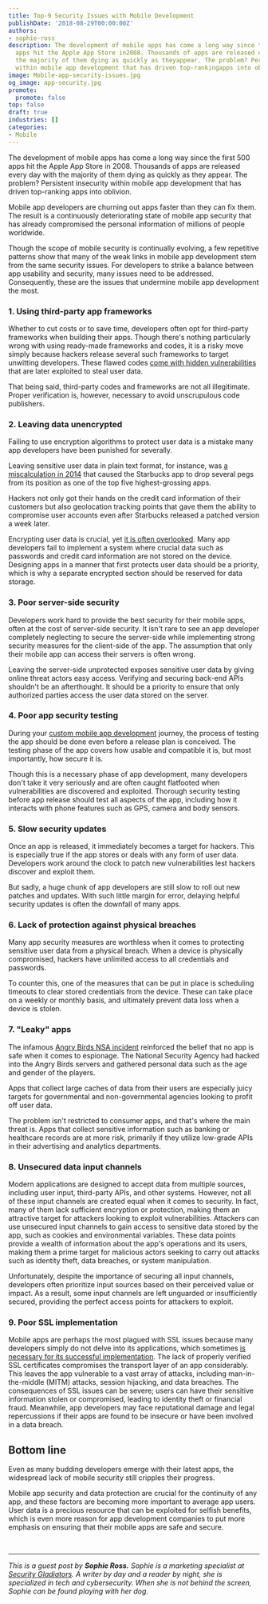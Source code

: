 ```yaml
---
title: Top-9 Security Issues with Mobile Development
publishDate: '2018-08-29T00:00:00Z'
authors:
- sophie-ross
description: The development of mobile apps has come a long way since the first 500
  apps hit the Apple App Store in2008. Thousands of apps are released every day with
  the majority of them dying as quickly as theyappear. The problem? Persistent insecurity
  within mobile app development that has driven top-rankingapps into oblivion.
image: Mobile-app-security-issues.jpg
og_image: app-security.jpg
promote:
  promote: false
top: false
draft: true
industries: []
categories:
- Mobile
---
```

The development of mobile apps has come a long way since the first 500 apps hit the Apple App Store in
2008. Thousands of apps are released every day with the majority of them dying as quickly as they
appear. The problem? Persistent insecurity within mobile app development that has driven top-ranking
apps into oblivion.

Mobile app developers are churning out apps faster than they can fix them. The result is a continuously
deteriorating state of mobile app security that has already compromised the personal information of
millions of people worldwide.

Though the scope of mobile security is continually evolving, a few repetitive patterns show that many of
the weak links in mobile app development stem from the same security issues. For developers to strike a
balance between app usability and security, many issues need to be addressed. Consequently, these are
the issues that undermine mobile app development the most.

### 1. Using third-party app frameworks

Whether to cut costs or to save time, developers often opt for third-party frameworks when building
their apps. Though there's nothing particularly wrong with using ready-made frameworks and codes, it
is a risky move simply because hackers release several such frameworks to target unwitting developers.
These flawed codes <a href="https://techbeacon.com/security/third-party-libraries-are-one-most-insecure-parts-application" target="_blank">come with hidden vulnerabilities</a> that are later exploited to steal user data.

That being said, third-party codes and frameworks are not all illegitimate. Proper verification is,
however, necessary to avoid unscrupulous code publishers.

### 2. Leaving data unencrypted

Failing to use encryption algorithms to protect user data is a mistake many app developers have been
punished for severally.

Leaving sensitive user data in plain text format, for instance, was <a href="https://www.computerworld.com/article/2487743/evan-schuman--starbucks-caught-storing-mobile-passwords-in-clear-text.html" target="_blank">a miscalculation in 2014</a> that caused the Starbucks app to drop several pegs from its position as one of the top five highest-grossing apps.

Hackers not only got their hands on the credit card information of their customers but also geolocation
tracking points that gave them the ability to compromise user accounts even after Starbucks released a
patched version a week later.

Encrypting user data is crucial, yet <a href="https://www.zdnet.com/article/mobile-apps-transmit-unencrypted-user-data-due-to-insecure-sdks/" target="_blank">it is often overlooked</a>. Many app developers fail to implement a system where crucial data such as passwords and credit card information are not stored on the device. Designing apps in a manner that first protects user data should be a priority, which is why a separate encrypted section should be reserved for data storage.

### 3. Poor server-side security

Developers work hard to provide the best security for their mobile apps, often at the cost of server-side
security. It isn't rare to see an app developer completely neglecting to secure the server-side while implementing strong security measures for the client-side of the app. The assumption that only their
mobile app can access their servers is often wrong.

Leaving the server-side unprotected exposes sensitive user data by giving online threat actors easy
access. Verifying and securing back-end APIs shouldn't be an afterthought. It should be a priority to
ensure that only authorized parties access the user data stored on the server.

### 4. Poor app security testing

During your <a href="https://anadea.info/services/mobile-development" target="_blank">custom mobile app development</a> journey, the process of testing the app should be done even before a release
plan is conceived. The testing phase of the app covers how usable and compatible it is, but most
importantly, how secure it is.

Though this is a necessary phase of app development, many developers don't take it very seriously and
are often caught flatfooted when vulnerabilities are discovered and exploited. Thorough security testing
before app release should test all aspects of the app, including how it interacts with phone features such
as GPS, camera and body sensors.

### 5. Slow security updates

Once an app is released, it immediately becomes a target for hackers. This is especially true if the app
stores or deals with any form of user data. Developers work around the clock to patch new
vulnerabilities lest hackers discover and exploit them.

But sadly, a huge chunk of app developers are still slow to roll out new patches and updates. With such
little margin for error, delaying helpful security updates is often the downfall of many apps.

### 6. Lack of protection against physical breaches

Many app security measures are worthless when it comes to protecting sensitive user data from a
physical breach. When a device is physically compromised, hackers have unlimited access to all
credentials and passwords.

To counter this, one of the measures that can be put in place is scheduling timeouts to clear stored
credentials from the device. These can take place on a weekly or monthly basis, and ultimately prevent
data loss when a device is stolen.

### 7. "Leaky" apps

The infamous <a href="https://www.theguardian.com/world/2014/jan/27/nsa-gchq-smartphone-app-angry-birds-personal-data" target="_blank">Angry Birds NSA incident</a> reinforced the belief that no app is safe when it comes to espionage. The National Security Agency had hacked into the Angry Birds servers and gathered personal data such as the age and gender of the players.

Apps that collect large caches of data from their users are especially juicy targets for governmental and
non-governmental agencies looking to profit off user data.

The problem isn't restricted to consumer apps, and that's where the main threat is. Apps that collect
sensitive information such as banking or healthcare records are at more risk, primarily if they utilize low-grade APIs in their advertising and analytics departments.

### 8. Unsecured data input channels

Modern applications are designed to accept data from multiple sources, including user input, third-party APIs, and other systems. However, not all of these input channels are created equal when it comes to security. In fact, many of them lack sufficient encryption or protection, making them an attractive target for attackers looking to exploit vulnerabilities. Attackers can use unsecured input channels to gain access to sensitive data stored by the app, such as cookies and environmental variables. These data points provide a wealth of information about the app's operations and its users, making them a prime target for malicious actors seeking to carry out attacks such as identity theft, data breaches, or system manipulation.

Unfortunately, despite the importance of securing all input channels, developers often prioritize input sources based on their perceived value or impact. As a result, some input channels are left unguarded or insufficiently secured, providing the perfect access points for attackers to exploit.

### 9. Poor SSL implementation

Mobile apps are perhaps the most plagued with SSL issues because many developers simply do not
delve into its applications, which sometimes <a href="https://www.sciencedirect.com/science/article/pii/S2210832716300722" target="_blank">is necessary for its successful implementation</a>. The lack of properly verified SSL certificates compromises the transport layer of an app considerably. This leaves the app vulnerable to a vast array of attacks, including man-in-the-middle (MITM) attacks, session hijacking, and data breaches. The consequences of SSL issues can be severe; users can have their sensitive information stolen or compromised, leading to identity theft or financial fraud. Meanwhile, app developers may face reputational damage and legal repercussions if their apps are found to be insecure or have been involved in a data breach.

## Bottom line

Even as many budding developers emerge with their latest apps, the widespread lack of mobile security
still cripples their progress.

Mobile app security and data protection are crucial for the continuity of any app, and these factors are becoming more important to average app users. User data is a precious resource that can be exploited for selfish benefits, which is even more reason for app development companies to put more emphasis on ensuring that their mobile apps are safe and secure.


<br />

---
*This is a guest post by **Sophie Ross.** Sophie is a marketing specialist at <a href="https://securitygladiators.com/" target="_blank">Security Gladiators</a>. A writer by day and a reader by night, she is specialized in tech and cybersecurity. When she is not behind the screen, Sophie can be found playing with her dog.*
